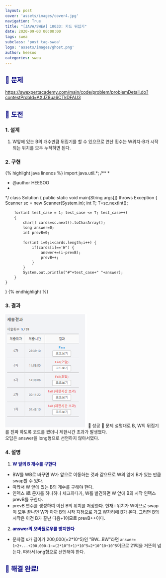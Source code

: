 ```yaml
---
layout: post
cover: 'assets/images/cover4.jpg'
navigation: True
title: "[JAVA/SWEA] 10033: 카드 뒤집기"
date: 2020-09-03 00:00:00
tags: swea
subclass: 'post tag-swea'
logo: 'assets/images/ghost.png'
author: heesoo
categories: swea
---
```

## <span style="color:navy">👀 문제</span>
<https://swexpertacademy.com/main/code/problem/problemDetail.do?contestProbId=AXJZ8ua6CTkDFAU3>

## <span style="color:navy">👊 도전</span>

### 1. 설계
1. W앞에 있는 B의 개수만큼 뒤집기를 할 수 있으므로 연산 횟수는 W위치-B가 시작되는 위치를 모두 누적하면 된다.

### 2. 구현 
{% highlight java linenos %}
import java.util.*;
/**
 *
 * @author HEESOO
 *
 */
class Solution
{
	public static void main(String args[]) throws Exception
	{
		Scanner sc = new Scanner(System.in);
		int T;
		T=sc.nextInt();

		for(int test_case = 1; test_case <= T; test_case++)
		{
			char[] cards=sc.next().toCharArray();
            long answer=0;
            int prevB=0;
		
            for(int i=0;i<cards.length;i++) {
                if(cards[i]=='W') {
                    answer+=(i-prevB);
                    prevB++;
                }
            }
            System.out.println("#"+test_case+" "+answer);
		}
	}
}
{% endhighlight %}

### 3. 결과
![실행결과](./assets/images/200903_6.PNG)
🤟 성공 🤟
문제 설명대로 B, W의 뒤집기를 진짜 하도록 코드를 짰더니 제한시간 초과가 발생했다.  
오답은 answer을 long형으로 선언하지 않아서였다.

### 4. 설명
1. **<span style="color:navy">W 앞의 B 개수를 구한다</span>**
- BW를 WB로 바꾸면 W가 앞으로 이동하는 것과 같으므로 W의 앞에 B가 있는 만큼 swap할 수 있다.
- 따라서 W 앞에 있는 B의 개수를 구해야 한다.
- 인덱스 i로 문자를 하나하나 체크하다가, W를 발견하면 W 앞에 B의 시작 인덱스 prevB를 구한다. 
- prevB 변수를 생성하여 이전 B의 위치를 저장한다. 현재 i 위치가 W이므로 swap이 모두 끝나면 W가 아까 B의 시작 지점으로 가고 W자리에 B가 온다. 그러면 B의 시작은 이전 B가 끝난 다음+1이므로 prevB++이다.

2. **<span style="color:navy">answer의 오버플로우를 방지한다</span>**
- 문자열 s가 길이가 200,000(=2*10^5)인 "BW...BW"라면 `answer= 1+2+...+200,000-1~=(2*10^5+1)*10^5=2*10^10+10^5`이므로 21억을 거뜬히 넘는다. 따라서 long형으로 선언해야 한다.
  
## <span style="color:navy">👏 해결 완료!</span>

